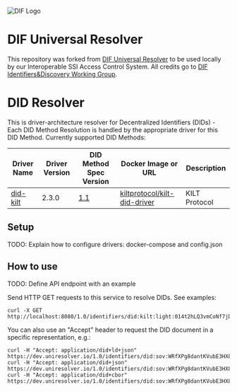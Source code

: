 ![DIF Logo](https://raw.githubusercontent.com/decentralized-identity/universal-resolver/master/docs/logo-dif.png)

# DIF Universal Resolver

This repository was forked from [DIF Universal Resolver](https://github.com/decentralized-identity/universal-resolver) to be used locally by our Interoperable SSI Access Control System. All credits go to [DIF Identifiers&Discovery Working Group](https://github.com/decentralized-identity/identifiers-discovery/).

# DID Resolver

This is driver-architecture resolver for Decentralized Identifiers (DIDs) - Each DID Method Resolution is handled by the appropriate driver for this DID Method. Currently supported DID Methods:

| Driver Name | Driver Version | DID Method Spec Version | Docker Image or URL | Description |
| ----------- | -------------- | ----------------------- | ------------------- | ----------- |
| [did-kilt](https://github.com/KILTprotocol/kilt-did-driver) | 2.3.0 | [1.1](https://github.com/KILTprotocol/kilt-did-driver/blob/master/docs/did-spec/spec.md) | [kiltprotocol/kilt-did-driver](https://hub.docker.com/r/kiltprotocol/kilt-did-driver)| KILT Protocol |

## Setup

TODO: Explain how to configure drivers: docker-compose and  config.json

## How to use

TODO: Define API endpoint with an example

Send HTTP GET requests to this service to resolve DIDs. See examples:
	
	curl -X GET http://localhost:8080/1.0/identifiers/did:kilt:light:014t2hLQ3vmCoNf7jDZnQqzFF9JWaYP9qrFW6VTr3ayHtW2MyK:z1Ac9CMtYCTRWjetJfJqJoV7FcNH49Aqrz4yFeVRQKtH8EvsjjsYzirQ2bB8jRJdRTxr5pJVwP9MiCf78JpaS6U
	
You can also use an "Accept" header to request the DID document in a specific representation, e.g.:

	curl -H "Accept: application/did+ld+json" https://dev.uniresolver.io/1.0/identifiers/did:sov:WRfXPg8dantKVubE3HX8pw
	curl -H "Accept: application/did+json" https://dev.uniresolver.io/1.0/identifiers/did:sov:WRfXPg8dantKVubE3HX8pw
	curl -H "Accept: application/did+cbor" https://dev.uniresolver.io/1.0/identifiers/did:sov:WRfXPg8dantKVubE3HX8pw
